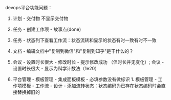 devops平台功能问题：

1.  计划 - 交付物 不显示交付物
2.  任务 - 创建工作项 - 故事点(done)
3.  任务 - 状态列下查看工作流：状态流转和显示的状态有时一致有时不一致
4.  文档 - 编辑文档中"复制到微信"和"复制到知乎"是干什么的？

 5.  会议 - 设置时长很大 - 修改时长 - 提示修改成功 （但时长并无变化）; 会议 - 设置时长很大 - 显示为科学计数法（1e20）

 6.  平台管理 - 模板管理 - 集成面板模板 -  必填参数没有做标识
    1.  模板管理 - 工作项模板 - 工作流 - 设计 - 添加流转状态：状态编码为已存在状态编码时会直接替换掉旧的			
